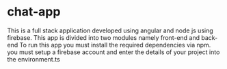 # chat-app
This is a full stack application developed using angular and node js using firebase. This app is divided into two modules namely front-end and back-end To run this app you must install the required dependencies via npm. you must setup a firebase account and enter the details of your project into the environment.ts
